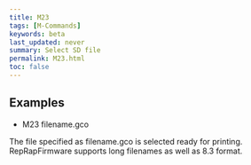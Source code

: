 ```yaml
---
title: M23
tags: [M-Commands] 
keywords: beta 
last_updated: never 
summary: Select SD file 
permalink: M23.html
toc: false 
---
```



## Examples

* M23 filename.gco

The file specified as filename.gco is selected ready for printing. RepRapFirmware supports long filenames as well as 8.3 format.

